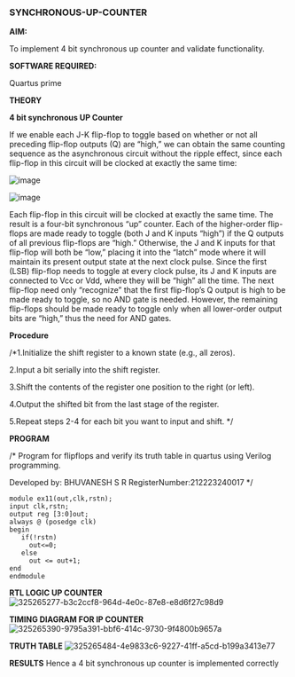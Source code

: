 ### SYNCHRONOUS-UP-COUNTER

**AIM:**

To implement 4 bit synchronous up counter and validate functionality.

**SOFTWARE REQUIRED:**

Quartus prime

**THEORY**

**4 bit synchronous UP Counter**

If we enable each J-K flip-flop to toggle based on whether or not all preceding flip-flop outputs (Q) are “high,” we can obtain the same counting sequence as the asynchronous circuit without the ripple effect, since each flip-flop in this circuit will be clocked at exactly the same time:

![image](https://github.com/naavaneetha/SYNCHRONOUS-UP-COUNTER/assets/154305477/d5db3fa0-e413-404c-b80e-b2f39d82e7e8)


![image](https://github.com/naavaneetha/SYNCHRONOUS-UP-COUNTER/assets/154305477/52cb61eb-d04b-442d-810c-31185a68410b)

Each flip-flop in this circuit will be clocked at exactly the same time.
The result is a four-bit synchronous “up” counter. Each of the higher-order flip-flops are made ready to toggle (both J and K inputs “high”) if the Q outputs of all previous flip-flops are “high.”
Otherwise, the J and K inputs for that flip-flop will both be “low,” placing it into the “latch” mode where it will maintain its present output state at the next clock pulse.
Since the first (LSB) flip-flop needs to toggle at every clock pulse, its J and K inputs are connected to Vcc or Vdd, where they will be “high” all the time.
The next flip-flop need only “recognize” that the first flip-flop’s Q output is high to be made ready to toggle, so no AND gate is needed.
However, the remaining flip-flops should be made ready to toggle only when all lower-order output bits are “high,” thus the need for AND gates.

**Procedure**

/*1.Initialize the shift register to a known state (e.g., all zeros).

2.Input a bit serially into the shift register.

3.Shift the contents of the register one position to the right (or left).

4.Output the shifted bit from the last stage of the register.

5.Repeat steps 2-4 for each bit you want to input and shift.  */

**PROGRAM**

/* Program for flipflops and verify its truth table in quartus using Verilog programming. 

Developed by: BHUVANESH S R
RegisterNumber:212223240017
*/
```
module ex11(out,clk,rstn);
input clk,rstn;
output reg [3:0]out;
always @ (posedge clk)
begin
   if(!rstn)
     out<=0;
   else 
     out <= out+1;
end
endmodule
```

**RTL LOGIC UP COUNTER**
![325265277-b3c2ccf8-964d-4e0c-87e8-e8d6f27c98d9](https://github.com/H515piyush/SYNCHRONOUS-UP-COUNTER/assets/147472999/5b9be8e6-d7a4-47f4-8c2b-7b4c262f5b4d)

**TIMING DIAGRAM FOR IP COUNTER**
![325265390-9795a391-bbf6-414c-9730-9f4800b9657a](https://github.com/H515piyush/SYNCHRONOUS-UP-COUNTER/assets/147472999/cccb5e0c-0e5b-443d-a98f-5b1e4482ddf3)

**TRUTH TABLE**
![325265484-4e9833c6-9227-41ff-a5cd-b199a3413e77](https://github.com/H515piyush/SYNCHRONOUS-UP-COUNTER/assets/147472999/936f831a-e6c2-4f03-a452-d064cb0c86f4)

**RESULTS**
Hence a 4 bit synchronous up counter is implemented correctly

